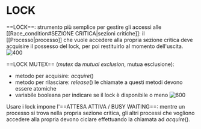 # LOCK
==LOCK==: strumento più semplice per gestire gli accessi alle [[Race_condition#SEZIONE CRITICA|sezioni critiche]]: il [[Processo|processo]] che vuole accedere alla propria sezione critica deve acquisire il possesso del lock, per poi restituirlo al momento dell'uscita.
![400](lock.png)

==LOCK MUTEX== (_mutex_ da _mutual exclusion_, mutua esclusione):
- metodo per acquisire: $acquire()$
- metodo per rilasciare: $release()$
	le chiamate a questi metodi devono essere atomiche
- variabile booleana per indicare se il lock è disponibile o meno
![600](lock2.png)

Usare i lock impone l'==ATTESA ATTIVA / BUSY WAITING==: mentre un processo si trova nella propria sezione critica, gli altri processi che vogliono accedere alla propria devono ciclare effettuando la chiamata ad $acquire()$.